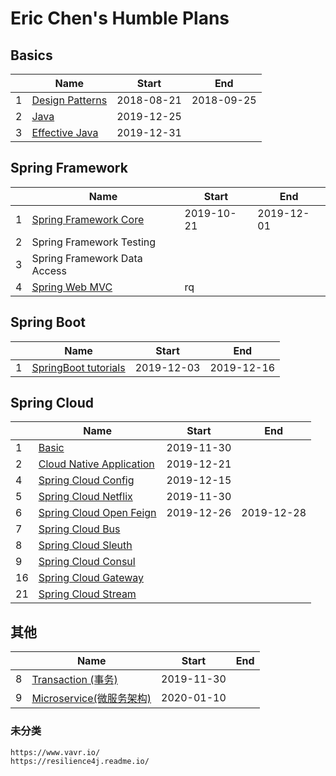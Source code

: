 # Eric Chen's Humble Plans

## Basics

|      | Name                                            | Start      | End        |
| ---- | ----------------------------------------------- | ---------- | ---------- |
| 1    | [Design Patterns](01-design-patterns/README.md) | 2018-08-21 | 2018-09-25 |
| 2    | [Java](04-java/01-basic/01-introduction.md)     | 2019-12-25 |            |
| 3    | [Effective Java](06-effective-java/README.md)   | 2019-12-31 |            |

## Spring Framework

|      | Name                                                         | Start      | End        |
| ---- | ------------------------------------------------------------ | ---------- | ---------- |
| 1    | [Spring Framework Core](02-spring-framework-documentation/02-core/README.md) | 2019-10-21 | 2019-12-01 |
| 2    | Spring Framework Testing                                     |            |            |
| 3    | Spring Framework Data Access                                 |            |            |
| 4    | [Spring Web MVC](02-spring-framework-documentation/05-web-servlet/README.md) | rq         |            |

## Spring Boot

|      | Name                                                         | Start      | End        |
| ---- | ------------------------------------------------------------ | ---------- | ---------- |
| 1    | [SpringBoot tutorials](03-spring-boot-documentation/01-tutorials) | 2019-12-03 | 2019-12-16 |

## Spring Cloud

|      | Name                                                         | Start      | End        |
| ---- | ------------------------------------------------------------ | ---------- | ---------- |
| 1    | [Basic](05-spring-cloud-documentation/01-basic)              | 2019-11-30 |            |
| 2    | [Cloud Native Application](05-spring-cloud-documentation/02-cloud-native-application/README.md) | 2019-12-21 |            |
| 4    | [Spring Cloud Config](05-spring-cloud-documentation/04-spring-cloud-conig/README.md) | 2019-12-15 |            |
| 5    | [Spring Cloud Netflix](05-spring-cloud-documentation/05-spring-cloud-netflix/README.md) | 2019-11-30 |            |
| 6    | [Spring Cloud Open Feign](05-spring-cloud-documentation/06-spring-cloud-open-feign/README.md) | 2019-12-26 | 2019-12-28 |
| 7    | [Spring Cloud Bus](05-spring-cloud-documentation/07-spring-cloud-bus/README.md) |            |            |
| 8    | [Spring Cloud Sleuth](05-spring-cloud-documentation/08-spring-cloud-sleuth/README.md) |            |            |
| 9    | [Spring Cloud Consul](05-spring-cloud-documentation/09-spring-cloud-consul/README.md) |            |            |
| 16   | [Spring Cloud Gateway](05-spring-cloud-documentation/09-spring-cloud-consul/README.md) |            |            |
| 21   | [Spring Cloud Stream](05-spring-cloud-documentation/21-spring-cloud-stream/README.md) |            |            |

## 其他

|      | Name                                                    | Start      | End  |
| ---- | ------------------------------------------------------- | ---------- | ---- |
| 8    | [Transaction (事务)](08-transaction/README.md)          | 2019-11-30 |      |
| 9    | [Microservice(微服务架构)](09-micro-services/README.md) | 2020-01-10 |      |

### 未分类

```
https://www.vavr.io/
https://resilience4j.readme.io/
```

